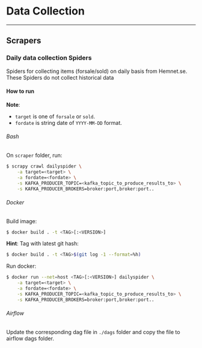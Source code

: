 # Data Collection
___
## Scrapers

### Daily data collection Spiders
Spiders for collecting items (forsale/sold) on daily basis from Hemnet.se.
These Spiders do not collect historical data

#### How to run
__Note__:
* `target` is one of `forsale` or `sold`.
* `fordate` is string date of `YYYY-MM-DD` format.

###### Bash
On `scraper` folder, run:
```bash
$ scrapy crawl dailyspider \
	-a target=<target> \
	-a fordate=<fordate> \
	-s KAFKA_PRODUCER_TOPIC=<kafka_topic_to_produce_results_to> \
	-s KAFKA_PRODUCER_BROKERS=broker:port,broker:port.. 
```

###### Docker
Build image:
```bash
$ docker build . -t <TAG>[:<VERSION>]
```

__Hint__: Tag with latest git hash:
```bash
$ docker build . -t <TAG>$(git log -1 --format=%h)
```

Run docker:
```bash
$ docker run --net=host <TAG>[:<VERSION>] dailyspider \
	-a target=<target> \
	-a fordate=<fordate> \
	-s KAFKA_PRODUCER_TOPIC=<kafka_topic_to_produce_results_to> \
	-s KAFKA_PRODUCER_BROKERS=broker:port,broker:port..
```

###### Airflow
Update the corresponding dag file in `./dags` folder and copy the
file to airflow dags folder.
